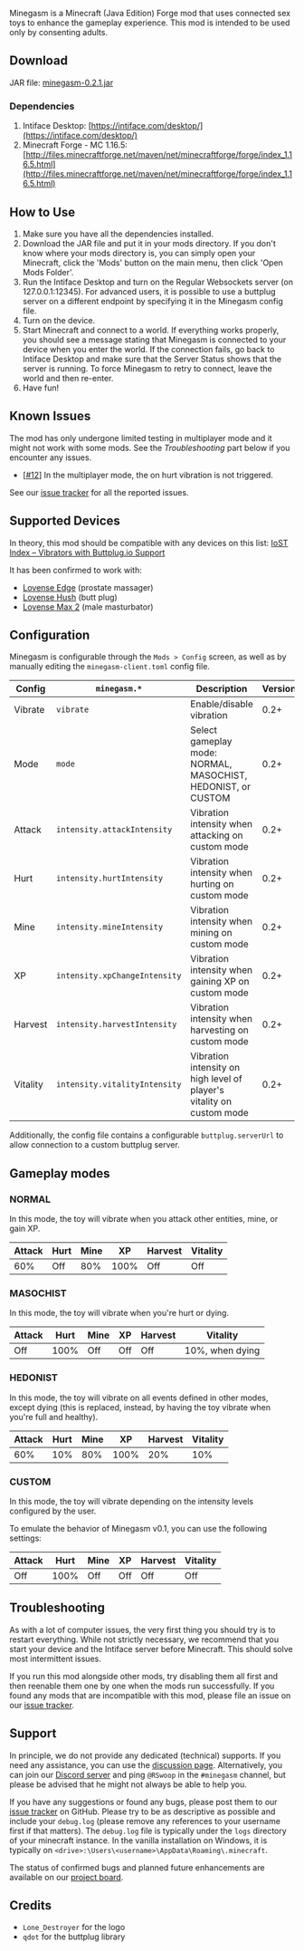 Minegasm is a Minecraft (Java Edition) Forge mod that uses connected sex toys to enhance the gameplay experience. This mod is intended to be used only by consenting adults.

## Download
JAR file: [minegasm-0.2.1.jar](https://github.com/RainbowVille/minegasm/releases/download/v0.2.1/minegasm-0.2.1.jar)

### Dependencies
1. Intiface Desktop: [https://intiface.com/desktop/](https://intiface.com/desktop/)
2. Minecraft Forge - MC 1.16.5: [http://files.minecraftforge.net/maven/net/minecraftforge/forge/index_1.16.5.html](http://files.minecraftforge.net/maven/net/minecraftforge/forge/index_1.16.5.html)

## How to Use
1. Make sure you have all the dependencies installed.
2. Download the JAR file and put it in your mods directory. If you don't know where your mods directory is, you can simply open your Minecraft, click the 'Mods' button on the main menu, then click 'Open Mods Folder'.
3. Run the Intiface Desktop and turn on the Regular Websockets server (on 127.0.0.1:12345). For advanced users, it is possible to use a buttplug server on a different endpoint by specifying it in the Minegasm config file.
4. Turn on the device.
5. Start Minecraft and connect to a world. If everything works properly, you should see a message stating that Minegasm is connected to your device when you enter the world. If the connection fails, go back to Intiface Desktop and make sure that the Server Status shows that the server is running. To force Minegasm to retry to connect, leave the world and then re-enter.
6. Have fun!

## Known Issues
The mod has only undergone limited testing in multiplayer mode and it might not work with some mods. See the *Troubleshooting* part below if you encounter any issues.

- \[[#12](https://github.com/RainbowVille/minegasm/issues/12)\] In the multiplayer mode, the on hurt vibration is not triggered.

See our [issue tracker](https://github.com/RainbowVille/minegasm/issues?q=is%3Aissue+is%3Aopen+label%3Abug) for all the reported issues.

## Supported Devices
In theory, this mod should be compatible with any devices on this list: [IoST Index – Vibrators with Buttplug.io Support](https://iostindex.com/?filter0ButtplugSupport=4&filter1Features=OutputsVibrators)

It has been confirmed to work with:
- [Lovense Edge](https://www.lovense.com/r/qvl9jn) (prostate massager)
- [Lovense Hush](https://www.lovense.com/r/zrzb5e) (butt plug)
- [Lovense Max 2](https://www.lovense.com/r/n4x2bh) (male masturbator)

## Configuration
Minegasm is configurable through the `Mods > Config` screen, as well as by manually editing the `minegasm-client.toml` config file.

| Config   | `minegasm.*`                  | Description                                                           | Version |
| -------- | ----------------------------- | --------------------------------------------------------------------- | ------- |
| Vibrate  | `vibrate`                     | Enable/disable vibration                                              | 0.2+    |
| Mode     | `mode`                        | Select gameplay mode: NORMAL, MASOCHIST, HEDONIST, or CUSTOM          | 0.2+    |
| Attack   | `intensity.attackIntensity`   | Vibration intensity when attacking on custom mode                     | 0.2+    |
| Hurt     | `intensity.hurtIntensity`     | Vibration intensity when hurting on custom mode                       | 0.2+    |
| Mine     | `intensity.mineIntensity`     | Vibration intensity when mining on custom mode                        | 0.2+    |
| XP       | `intensity.xpChangeIntensity` | Vibration intensity when gaining XP on custom mode                    | 0.2+    |
| Harvest  | `intensity.harvestIntensity`  | Vibration intensity when harvesting on custom mode                    | 0.2+    |
| Vitality | `intensity.vitalityIntensity` | Vibration intensity on high level of player's vitality on custom mode | 0.2+    |

Additionally, the config file contains a configurable `buttplug.serverUrl` to allow connection to a custom buttplug server.

## Gameplay modes
### NORMAL
In this mode, the toy will vibrate when you attack other entities, mine, or gain XP.

| Attack | Hurt | Mine | XP | Harvest | Vitality |
| --- | --- | --- | --- | --- | ---|
| 60% | Off | 80% | 100% | Off | Off |

### MASOCHIST
In this mode, the toy will vibrate when you're hurt or dying.

| Attack | Hurt | Mine | XP | Harvest | Vitality |
| --- | --- | --- | --- | --- | ---|
| Off | 100% | Off | Off | Off | 10%, when dying |

### HEDONIST
In this mode, the toy will vibrate on all events defined in other modes, except dying (this is replaced, instead, by having the toy vibrate when you're full and healthy).

| Attack | Hurt | Mine | XP | Harvest | Vitality |
| --- | --- | --- | --- | --- | ---|
| 60% | 10% | 80% | 100% | 20% | 10% |

### CUSTOM
In this mode, the toy will vibrate depending on the intensity levels configured by the user.

To emulate the behavior of Minegasm v0.1, you can use the following settings:

| Attack | Hurt | Mine | XP | Harvest | Vitality |
| --- | --- | --- | --- | --- | ---|
| Off | 100% | Off | Off | Off | Off |

## Troubleshooting
As with a lot of computer issues, the very first thing you should try is to restart everything. While not strictly necessary, we recommend that you start your device and the Intiface server before Minecraft. This should solve most intermittent issues.

If you run this mod alongside other mods, try disabling them all first and then reenable them one by one when the mods run successfully. If you found any mods that are incompatible with this mod, please file an issue on our [issue tracker](https://github.com/RainbowVille/minegasm/issues).

## Support
In principle, we do not provide any dedicated (technical) supports. If you need any assistance, you can use the [discussion page](https://github.com/RainbowVille/minegasm/discussions). Alternatively, you can join our [Discord server](https://discord.gg/Kc7ueWC) and ping `@RSwoop` in the `#minegasm` channel, but please be advised that he might not always be able to help you.

If you have any suggestions or found any bugs, please post them to our [issue tracker](https://github.com/RainbowVille/minegasm/issues) on GitHub. Please try to be as descriptive as possible and include your `debug.log` (please remove any references to your username first if that matters). The `debug.log` file is typically under the `logs` directory of your minecraft instance. In the vanilla installation on Windows, it is typically on `<drive>:\Users\<username>\AppData\Roaming\.minecraft`.

The status of confirmed bugs and planned future enhancements are available on our [project board](https://github.com/RainbowVille/minegasm/projects/1).

## Credits
- `Lone_Destroyer` for the logo
- `qdot` for the buttplug library
